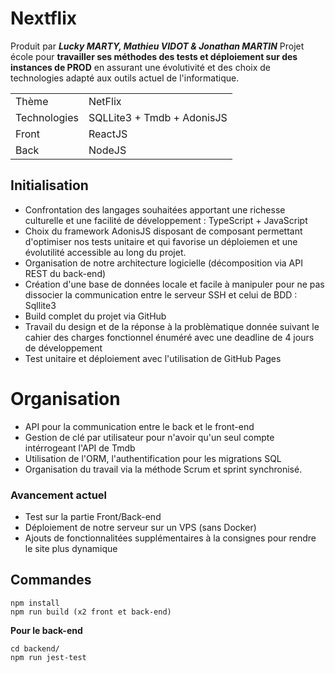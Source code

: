 # Nextflix
Produit par ***Lucky MARTY, Mathieu VIDOT & Jonathan MARTIN***
Projet école pour __travailler ses méthodes des tests et déploiement sur des instances de PROD__ en assurant une évolutivité et des choix de technologies adapté aux outils actuel de l'informatique.

| | |
|----|---------|
| Thème | NetFlix |
| Technologies | SQLLite3 + Tmdb + AdonisJS |
| Front | ReactJS |
| Back | NodeJS |

## Initialisation
- Confrontation des langages souhaitées apportant une richesse culturelle et une facilité de développement : TypeScript + JavaScript
- Choix du framework AdonisJS disposant de composant permettant d'optimiser nos tests unitaire et qui favorise un déploiemen et une évolutilité accessible au long du projet.
- Organisation de notre architecture logicielle (décomposition via API REST du back-end)
- Création d'une base de données locale et facile à manipuler pour ne pas dissocier la communication entre le serveur SSH et celui de BDD : Sqllite3
- Build complet du projet via GitHub
- Travail du design et de la réponse à la problèmatique donnée suivant le cahier des charges fonctionnel énuméré avec une deadline de 4 jours de développement 
- Test unitaire et déploiement avec l'utilisation de GitHub Pages


# Organisation
- API pour la communication entre le back et le front-end
- Gestion de clé par utilisateur pour n'avoir qu'un seul compte intérrogeant l'API de Tmdb
- Utilisation de l'ORM, l'authentification pour les migrations SQL
- Organisation du travail via la méthode Scrum et sprint synchronisé.

### Avancement actuel
- Test sur la partie Front/Back-end
- Déploiement de notre serveur sur un VPS (sans Docker)
- Ajouts de fonctionnalitées supplémentaires à la consignes pour rendre le site plus dynamique

## Commandes
```
npm install
npm run build (x2 front et back-end)
```

__Pour le back-end__
```
cd backend/
npm run jest-test
```

